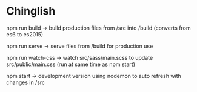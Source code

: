 # Chinglish

  npm run build -> build production files from /src into /build (converts from es6 to es2015)

  npm run serve -> serve files from /build for production use

  npm run watch-css -> watch src/sass/main.scss to update src/public/main.css (run at same time as npm start)

  npm start -> development version using nodemon to auto refresh with changes in /src
